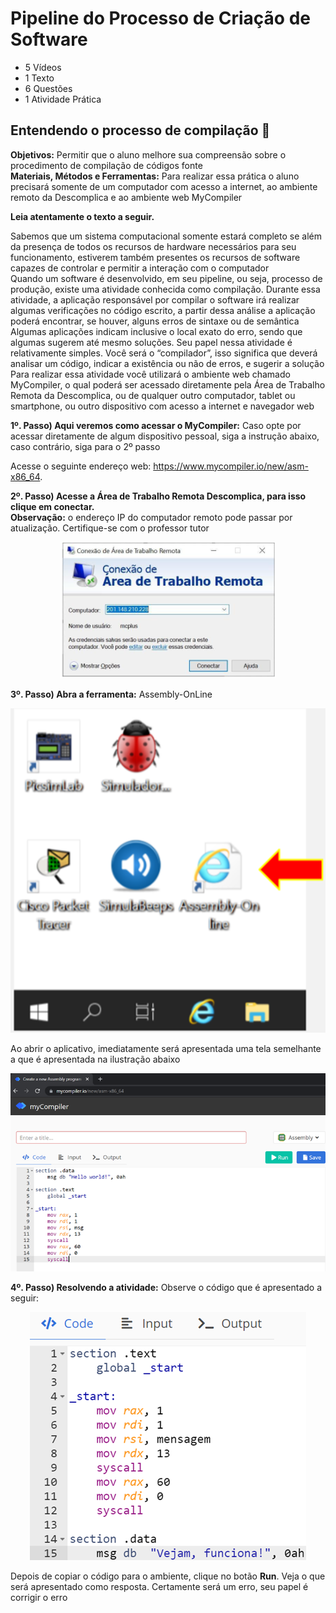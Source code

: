 # Pipeline do Processo de Criação de Software
- 5 Vídeos
- 1 Texto
- 6 Questões
- 1 Atividade Prática

## Entendendo o processo de compilação 📝
**Objetivos:** Permitir que o aluno melhore sua compreensão sobre o procedimento de compilação de códigos fonte<br>
**Materiais, Métodos e Ferramentas:** Para realizar essa prática o aluno precisará somente de um computador com acesso a internet, ao ambiente remoto da Descomplica e ao ambiente web MyCompiler

**Leia atentamente o texto a seguir.**

Sabemos que um sistema computacional somente estará completo se além da presença de todos os recursos de hardware necessários para seu funcionamento, estiverem também presentes os recursos de software capazes de controlar e permitir a interação com o computador<br>
Quando um software é desenvolvido, em seu pipeline, ou seja, processo de produção, existe uma atividade conhecida como compilação. Durante essa atividade, a aplicação responsável por compilar o software irá realizar algumas verificações no código escrito, a partir dessa análise a aplicação poderá encontrar, se houver, alguns erros de sintaxe ou de semântica<br>
Algumas aplicações indicam inclusive o local exato do erro, sendo que algumas sugerem até mesmo soluções. Seu papel nessa atividade é relativamente simples. Você será o “compilador”, isso significa que deverá analisar um código, indicar a existência ou não de erros, e sugerir a solução<br>
Para realizar essa atividade você utilizará o ambiente web chamado MyCompiler, o qual poderá ser acessado diretamente pela Área de Trabalho Remota da Descomplica, ou de qualquer outro computador, tablet ou smartphone, ou outro dispositivo com acesso a internet e navegador web

**1º. Passo) Aqui veremos como acessar o MyCompiler:** Caso opte por acessar diretamente de algum dispositivo pessoal, siga a instrução abaixo, caso contrário, siga para o 2º passo

Acesse o seguinte endereço web: https://www.mycompiler.io/new/asm-x86_64.

**2º. Passo) Acesse a Área de Trabalho Remota Descomplica, para isso clique em conectar.**<br>
**Observação:** o endereço IP do computador remoto pode passar por atualização. Certifique-se com o professor tutor

<p align="center"><img src="./images/conexao_de_area_de_trabalho_remota.png"></p>

**3º. Passo) Abra a ferramenta:** Assembly-OnLine

<p align="center"><img src="./images/assembly_online_atalho.png"></p>

Ao abrir o aplicativo, imediatamente será apresentada uma tela semelhante a que é apresentada na ilustração abaixo

<p align="center"><img src="./images/tela_aberta.png"></p>

**4º. Passo) Resolvendo a atividade:** Observe o código que é apresentado a seguir:

<p align="center"><img src="./images/codigo_apresentado.png"></p>

Depois de copiar o código para o ambiente, clique no botão **Run**. Veja o que será apresentado como resposta. Certamente será um erro, seu papel é corrigir o erro